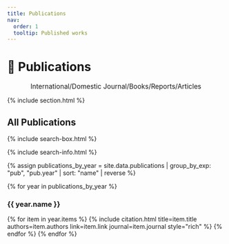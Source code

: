 ```yaml
---
title: Publications
nav:
  order: 1
  tooltip: Published works
---
```


# 📰 Publications
<div style="text-align: center; font-size: 1.1em;">
  International/Domestic Journal/Books/Reports/Articles
</div>

{% include section.html %}

## All Publications

{% include search-box.html %}

{% include search-info.html %}

{% assign publications_by_year = site.data.publications | group_by_exp: "pub", "pub.year" | sort: "name" | reverse %}

{% for year in publications_by_year %}
  <h3>{{ year.name }}</h3> <!-- 연도별 헤더 추가 -->
  {% for item in year.items %}
    {% include citation.html
      title=item.title
      authors=item.authors
      link=item.link
      journal=item.journal
      style="rich"
    %}
  {% endfor %}
{% endfor %}

